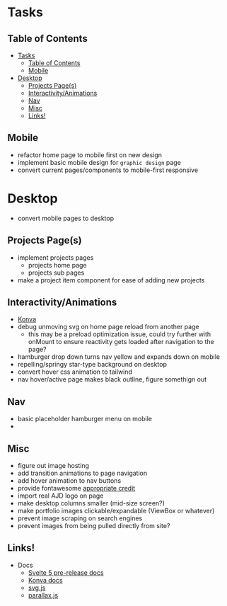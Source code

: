 # Tasks

## Table of Contents
- [Tasks](#tasks)
  - [Table of Contents](#table-of-contents)
  - [Mobile](#mobile)
- [Desktop](#desktop)
  - [Projects Page(s)](#projects-pages)
  - [Interactivity/Animations](#interactivityanimations)
  - [Nav](#nav)
  - [Misc](#misc)
  - [Links!](#links)

## Mobile
  - refactor home page to mobile first on new design
  - implement basic mobile design for `graphic design` page
  - convert current pages/components to mobile-first responsive

# Desktop
  - convert mobile pages to desktop

## Projects Page(s)
  - implement projects pages
    - projects home page
    - projects sub pages
  - make a project item component for ease of adding new projects

## Interactivity/Animations
  - [Konva](https://konvajs.org/docs/overview.html)
  - debug unmoving svg on home page reload from another page 
    - this may be a preload optimization issue, could try further with onMount to ensure
      reactivity gets loaded after navigation to the page?
  - hamburger drop down turns nav yellow and expands down on mobile
  - repelling/springy star-type background on desktop
  - convert hover css animation to tailwind
  - nav hover/active page makes black outline, figure somethign out

## Nav
  - basic placeholder hamburger menu on mobile
  - 

## Misc
  - figure out image hosting
  - add transition animations to page navigation
  - add hover animation to nav buttons
  - provide fontawesome [appropriate credit](https://creativecommons.org/licenses/by/4.0/)
  - import real AJD logo on page
  - make desktop columns smaller (mid-size screen?)
  - make portfolio images clickable/expandable (ViewBox or whatever)
  - prevent image scraping on search engines
  - prevent images from being pulled directly from site?

## Links!

- Docs
  - [Svelte 5 pre-release docs](https://svelte-5-preview.vercel.app/docs/introduction)
  - [Konva docs](https://konvajs.org/docs/overview.html)
  - [svg.js](https://konvajs.org/docs/overview.html)
  - [parallax.js](https://matthew.wagerfield.com/parallax/)